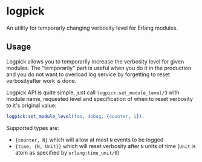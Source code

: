 # logpick

An utility for temporarly changing verbosity level for Erlang modules.

## Usage

Logpick allows  you to temporarily increase the verbosity level for given
modules. The "temporarily" part is useful when you do it in the production and
you do not want to overload log service by forgetting to reset verbosityafter
work is done.

Logpick API is quite simple, just call `logpick:set_module_level/3` with module
name, requested level and specification of when to reset verbosity to it's
original value:

```erlang
logpick:set_module_level(foo, debug, {counter, 1}).
```

Supported types are:

- `{counter, N}` which will allow at most `N` events to be logged
- `{time, {N, Unit}}` which will reset verbosity after `N` units of time (`Unit`
  is atom as specified by `erlang:time_unit/0`)
